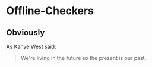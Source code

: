# Offline-Checkers
## Obviously
As Kanye West said:

> We're living in the future so
> the present is our past.
